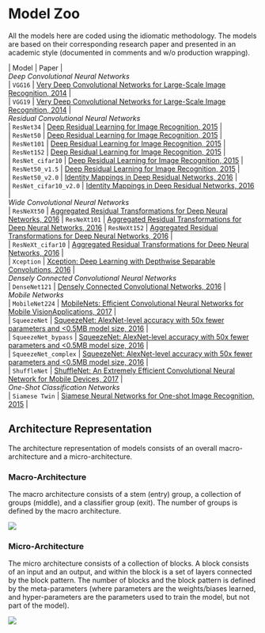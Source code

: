 # Model Zoo

All the models here are coded using the idiomatic methodology. The models are based on their corresponding research paper and
presented in an academic style (documented in comments and w/o production wrapping).

| Model       | Paper |<br/>
*Deep Convolutional Neural Networks*<br/>
| `VGG16`     | [Very Deep Convolutional Networks for Large-Scale Image Recognition, 2014](https://arxiv.org/pdf/1409.1556.pdf) |<br/>
| `VGG19`     | [Very Deep Convolutional Networks for Large-Scale Image Recognition, 2014](https://arxiv.org/pdf/1409.1556.pdf) |<br/>
*Residual Convolutional Neural Networks*<br/>
| `ResNet34`  | [Deep Residual Learning for Image Recognition, 2015](https://arxiv.org/pdf/1512.03385.pdf) |<br/>
| `ResNet50`  | [Deep Residual Learning for Image Recognition, 2015](https://arxiv.org/pdf/1512.03385.pdf) |<br/>
| `ResNet101` | [Deep Residual Learning for Image Recognition, 2015](https://arxiv.org/pdf/1512.03385.pdf) |<br/>
| `ResNet152` | [Deep Residual Learning for Image Recognition, 2015](https://arxiv.org/pdf/1512.03385.pdf) |<br/>
| `ResNet_cifar10` | [Deep Residual Learning for Image Recognition, 2015](https://arxiv.org/pdf/1512.03385.pdf) |<br/>
| `ResNet50_v1.5`  | [Deep Residual Learning for Image Recognition, 2015](https://arxiv.org/pdf/1512.03385.pdf) |<br/>
| `ResNet50_v2.0`  | [Identity Mappings in Deep Residual Networks, 2016](https://arxiv.org/pdf/1603.05027.pdf) |<br/>
| `ResNet_cifar10_v2.0`  | [Identity Mappings in Deep Residual Networks, 2016](https://arxiv.org/pdf/1603.05027.pdf) |<br/>
*Wide Convolutional Neural Networks*<br/>
| `ResNeXt50`  | [Aggregated Residual Transformations for Deep Neural Networks, 2016](https://arxiv.org/pdf/1611.05431.pdf)
| `ResNeXt101` | [Aggregated Residual Transformations for Deep Neural Networks, 2016](https://arxiv.org/pdf/1611.05431.pdf)
| `ResNeXt152` | [Aggregated Residual Transformations for Deep Neural Networks, 2016](https://arxiv.org/pdf/1611.05431.pdf) |<br/>
| `ResNeXt_cifar10` | [Aggregated Residual Transformations for Deep Neural Networks, 2016](https://arxiv.org/pdf/1611.05431.pdf) |<br/>
| `Xception`   | [Xception: Deep Learning with Depthwise Separable Convolutions, 2016](https://arxiv.org/pdf/1610.02357.pdf) |<br/>
*Densely Connected Convolutional Neural Networks*<br/>
| `DenseNet121` | [Densely Connected Convolutional Networks, 2016](https://arxiv.org/pdf/1608.06993.pdf) |<br/>
*Mobile Networks*<br/>
| `MobileNet224` | [MobileNets: Efficient Convolutional Neural Networks for Mobile VisionApplications, 2017](https://arxiv.org/pdf/1704.04861.pdf) |<br/>
| `SqueezeNet` |  [SqueezeNet: AlexNet-level accuracy with 50x fewer parameters and <0.5MB model size, 2016](https://arxiv.org/pdf/1602.07360.pdf) |<br/>
| `SqueezeNet_bypass` |  [SqueezeNet: AlexNet-level accuracy with 50x fewer parameters and <0.5MB model size, 2016](https://arxiv.org/pdf/1602.07360.pdf) |<br/>
| `SqueezeNet_complex` |  [SqueezeNet: AlexNet-level accuracy with 50x fewer parameters and <0.5MB model size, 2016](https://arxiv.org/pdf/1602.07360.pdf) |<br/>
| `ShuffleNet` | [ShuffleNet: An Extremely Efficient Convolutional Neural Network for Mobile Devices, 2017](https://arxiv.org/pdf/1707.01083.pdf) |<br/>
*One-Shot Classification Networks*</br>
| `Siamese Twin` | [Siamese Neural Networks for One-shot Image Recognition, 2015](https://www.cs.cmu.edu/~rsalakhu/papers/oneshot1.pdf) |<br/>

## Architecture Representation

The architecture representation of models consists of an overall macro-architecture and a micro-architecture.

### Macro-Architecture

The macro architecture consists of a stem (entry) group, a collection of groups (middle), and a classifier group (exit). The number of groups is defined by the macro architecture.

<img src='macro'>

### Micro-Architecture

The micro architecture consists of a collection of blocks. A block consists of an input and an output, and within the block is a set of layers connected by the block pattern. The number of blocks and the block pattern is defined by the meta-parameters (where parameters are the weights/biases learned, and hyper-parameters are the parameters used to train the model, but not part of the model).

<img src='micro'>

